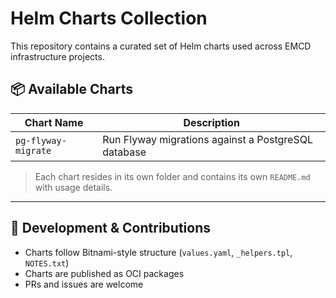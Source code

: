 # Helm Charts Collection

This repository contains a curated set of Helm charts used across EMCD infrastructure projects.

## 📦 Available Charts

| Chart Name          | Description                                           |
|---------------------|-------------------------------------------------------|
| `pg-flyway-migrate` | Run Flyway migrations against a PostgreSQL database   |

> Each chart resides in its own folder and contains its own `README.md` with usage details.

---

## 🔧 Development & Contributions

- Charts follow Bitnami-style structure (`values.yaml`, `_helpers.tpl`, `NOTES.txt`)
- Charts are published as OCI packages
- PRs and issues are welcome